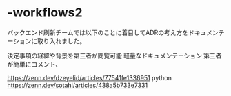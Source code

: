# -workflows2
バックエンド刷新チームでは以下のことに着目してADRの考え方をドキュメンテーションに取り入れました。

決定事項の経緯や背景を第三者が閲覧可能
軽量なドキュメンテーション
第三者が簡単にコメント、


https://zenn.dev/dzeyelid/articles/77541fe1336951
python
https://zenn.dev/sotahi/articles/438a5b733e7331
